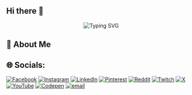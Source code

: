 ## Hi there 👋

<!--
**alhadimohammed/alhadimohammed** is a ✨ _special_ ✨ repository because its `README.md` (this file) appears on your GitHub profile.

Here are some ideas to get you started:

- 🔭 I’m currently working on ...
- 🌱 I’m currently learning ...
- 👯 I’m looking to collaborate on ...
- 🤔 I’m looking for help with ...
- 💬 Ask me about ...
- 📫 How to reach me: ...
- 😄 Pronouns: ...
- ⚡ Fun fact: ...
-->

<p align="center">
  <img src="https://readme-typing-svg.herokuapp.com?font=Fira+Code&size=22&pause=1000&color=F7F7F7&background=000000&center=true&vCenter=true&multiline=true&width=600&height=100&lines=Full-Stack+Developer;React+%7C+Node+%7C+MongoDB+Lover;Building+Responsive+Web+Apps+🚀;Always+Learning+and+Improving!+💻" alt="Typing SVG" />
</p>

## 💫 About Me

## 🌐 Socials:
[![Facebook](https://img.shields.io/badge/Facebook-%231877F2.svg?logo=Facebook&logoColor=white)](https://www.facebook.com/profile.php?id=100035193046372) [![Instagram](https://img.shields.io/badge/Instagram-%23E4405F.svg?logo=Instagram&logoColor=white)](https://instagram.com/its__hodhod) [![LinkedIn](https://img.shields.io/badge/LinkedIn-%230077B5.svg?logo=linkedin&logoColor=white)](https://www.linkedin.com/in/alhadi-mohammed-1a9920274?utm_source=share&utm_campaign=share_via&utm_content=profile&utm_medium=android_app) [![Pinterest](https://img.shields.io/badge/Pinterest-%23E60023.svg?logo=Pinterest&logoColor=white)](https://pin.it/4fhELu4UF) [![Reddit](https://img.shields.io/badge/Reddit-%23FF4500.svg?logo=Reddit&logoColor=white)](https://www.reddit.com/u/AlhadiMohammed/s/aBn2mJ78ut) [![Twitch](https://img.shields.io/badge/Twitch-%239146FF.svg?logo=Twitch&logoColor=white)](https://www.twitch.tv/alhadimohammed?sr=a) [![X](https://img.shields.io/badge/X-black.svg?logo=X&logoColor=white)](https://x.com/Alhadi_Hudhod?s=09) [![YouTube](https://img.shields.io/badge/YouTube-%23FF0000.svg?logo=YouTube&logoColor=white)](https://youtube.com/@hudhod?si=8UAWc5tsrso7fx8e) [![Codepen](https://img.shields.io/badge/Codepen-000000?logo=codepen&logoColor=white)](https://codepen.io/a-challenge) [![email](https://img.shields.io/badge/Email-D14836?logo=gmail&logoColor=white)](mailto:alhadiharrn@gmail.com) 
